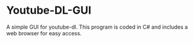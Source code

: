 # Youtube-DL-GUI
A simple GUI for youtube-dl. This program is coded in C# and includes a web browser for easy access.
